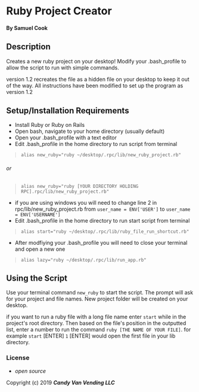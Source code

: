 # Ruby Project Creator


#### By Samuel Cook

## Description

Creates a new ruby project on your desktop! Modify your .bash_profile to allow the script to run with simple commands.

version 1.2 recreates the file as a hidden file on your desktop to keep it out of the way. All instructions have been modified to set up the program as version 1.2


## Setup/Installation Requirements

* Install Ruby or Ruby on Rails
* Open bash, navigate to your home directory (usually default)
* Open your .bash_profile with a text editor
* Edit .bash_profile in the home directory to run script from terminal
>`alias new_ruby="ruby ~/desktop/.rpc/lib/new_ruby_project.rb"`
###### or
>`alias new_ruby="ruby [YOUR DIRECTORY HOLDING RPC].rpc/lib/new_ruby_project.rb"`
* if you are using windows you will need to change line 2 in rpc/lib/new_ruby_project.rb from `user_name = ENV['USER']` to `user_name = ENV['USERNAME']`
* Edit .bash_profile in the home directory to run start script from terminal
> `alias start="ruby ~/desktop/.rpc/lib/ruby_file_run_shortcut.rb"`
* After modfiying your .bash_profile you will need to close your terminal and open a new one
> `alias lazy="ruby ~/desktop/.rpc/lib/run_app.rb"`

## Using the Script

Use your terminal command `new_ruby` to start the script. The prompt will ask for your project and file names. New project folder will be created on your desktop.

if you want to run a ruby file with a long file name enter `start` while in the project's root directory. Then based on the file's position in the outputted list, enter a number to run the command `ruby [THE NAME OF YOUR FILE]`. for example `start` [ENTER] `1` [ENTER] would open the first file in your lib directory.


### License

* _open source_

Copyright (c) 2019 **_Candy Van Vending LLC_**
